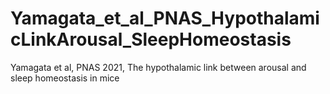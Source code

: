 # Yamagata_et_al_PNAS_HypothalamicLinkArousal_SleepHomeostasis
Yamagata et al, PNAS 2021, The hypothalamic link between arousal  and sleep homeostasis in mice
